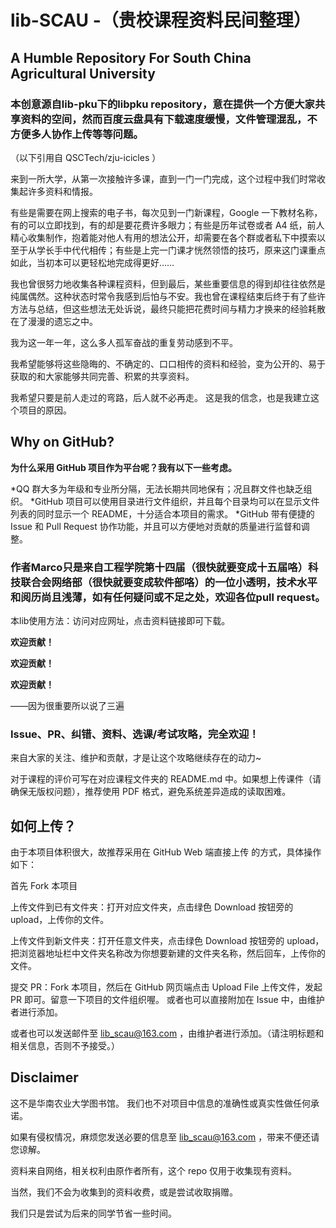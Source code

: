 # lib-SCAU -（贵校课程资料民间整理）
## A Humble Repository For South China Agricultural University 

### 本创意源自lib-pku下的libpku repository，意在提供一个方便大家共享资料的空间，然而百度云盘具有下载速度缓慢，文件管理混乱，不方便多人协作上传等等问题。

（以下引用自 QSCTech/zju-icicles ）

来到一所大学，从第一次接触许多课，直到一门一门完成，这个过程中我们时常收集起许多资料和情报。

有些是需要在网上搜索的电子书，每次见到一门新课程，Google 一下教材名称，有的可以立即找到，有的却是要花费许多眼力；有些是历年试卷或者 A4 纸，前人精心收集制作，抱着能对他人有用的想法公开，却需要在各个群或者私下中摸索以至于从学长手中代代相传；有些是上完一门课才恍然领悟的技巧，原来这门课重点如此，当初本可以更轻松地完成得更好……

我也曾很努力地收集各种课程资料，但到最后，某些重要信息的得到却往往依然是纯属偶然。这种状态时常令我感到后怕与不安。我也曾在课程结束后终于有了些许方法与总结，但这些想法无处诉说，最终只能把花费时间与精力才换来的经验耗散在了漫漫的遗忘之中。

我为这一年一年，这么多人孤军奋战的重复劳动感到不平。

我希望能够将这些隐晦的、不确定的、口口相传的资料和经验，变为公开的、易于获取的和大家能够共同完善、积累的共享资料。

我希望只要是前人走过的弯路，后人就不必再走。 这是我的信念，也是我建立这个项目的原因。

## Why on GitHub?

**为什么采用 GitHub 项目作为平台呢？我有以下一些考虑。**

*QQ 群大多为年级和专业所分隔，无法长期共同地保有；况且群文件也缺乏组织。
*GitHub 项目可以使用目录进行文件组织，并且每个目录均可以在显示文件列表的同时显示一个 README，十分适合本项目的需求。
*GitHub 带有便捷的 Issue 和 Pull Request 协作功能，并且可以方便地对贡献的质量进行监督和调整。

### 作者Marco只是来自工程学院第十四届（很快就要变成十五届咯）科技联合会网络部（很快就要变成软件部咯）的一位小透明，技术水平和阅历尚且浅薄，如有任何疑问或不足之处，欢迎各位pull request。

本lib使用方法：访问对应网址，点击资料链接即可下载。

**欢迎贡献！**

**欢迎贡献！**

**欢迎贡献！**

——因为很重要所以说了三遍

### Issue、PR、纠错、资料、选课/考试攻略，完全欢迎！

来自大家的关注、维护和贡献，才是让这个攻略继续存在的动力~

对于课程的评价可写在对应课程文件夹的 README.md 中。如果想上传课件（请确保无版权问题），推荐使用 PDF 格式，避免系统差异造成的读取困难。

## 如何上传？

由于本项目体积很大，故推荐采用在 GitHub Web 端直接上传 的方式，具体操作如下：

首先 Fork 本项目

上传文件到已有文件夹：打开对应文件夹，点击绿色 Download 按钮旁的 upload，上传你的文件。

上传文件到新文件夹：打开任意文件夹，点击绿色 Download 按钮旁的 upload，把浏览器地址栏中文件夹名称改为你想要新建的文件夹名称，然后回车，上传你的文件。

提交 PR：Fork 本项目，然后在 GitHub 网页端点击 Upload File 上传文件，发起 PR 即可。留意一下项目的文件组织喔。
或者也可以直接附加在 Issue 中，由维护者进行添加。

或者也可以发送邮件至 lib_scau@163.com ，由维护者进行添加。（请注明标题和相关信息，否则不予接受。）

## Disclaimer

这不是华南农业大学图书馆。 我们也不对项目中信息的准确性或真实性做任何承诺。

如果有侵权情况，麻烦您发送必要的信息至 lib_scau@163.com ，带来不便还请您谅解。

资料来自网络，相关权利由原作者所有，这个 repo 仅用于收集现有资料。

当然，我们不会为收集到的资料收费，或是尝试收取捐赠。

我们只是尝试为后来的同学节省一些时间。
